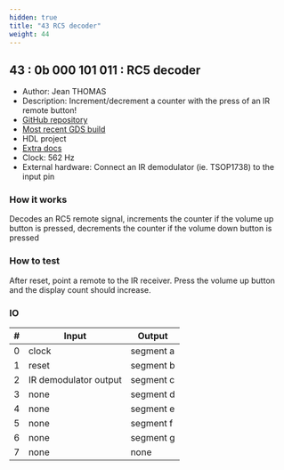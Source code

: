 ```yaml
---
hidden: true
title: "43 RC5 decoder"
weight: 44
---
```


## 43 : 0b 000 101 011 : RC5 decoder

* Author: Jean THOMAS
* Description: Increment/decrement a counter with the press of an IR remote button!
* [GitHub repository](https://github.com/jeanthom/tt02-rc5-receiver)
* [Most recent GDS build](https://github.com/jeanthom/tt02-rc5-receiver/actions/runs/3527312692)
* HDL project
* [Extra docs]()
* Clock: 562 Hz
* External hardware: Connect an IR demodulator (ie. TSOP1738) to the input pin



### How it works

Decodes an RC5 remote signal, increments the counter if the volume up button is pressed, decrements the counter if the volume down button is pressed

### How to test

After reset, point a remote to the IR receiver. Press the volume up button and the display count should increase.

### IO

| # | Input        | Output       |
|---|--------------|--------------|
| 0 | clock  | segment a |
| 1 | reset  | segment b |
| 2 | IR demodulator output  | segment c |
| 3 | none  | segment d |
| 4 | none  | segment e |
| 5 | none  | segment f |
| 6 | none  | segment g |
| 7 | none  | none |
